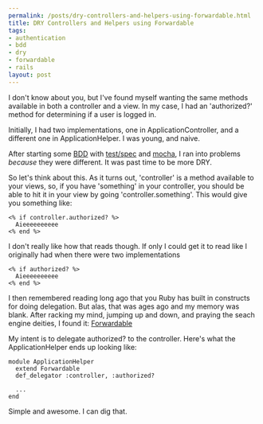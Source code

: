 ```yaml
--- 
permalink: /posts/dry-controllers-and-helpers-using-forwardable.html
title: DRY Controllers and Helpers using Forwardable
tags: 
- authentication
- bdd
- dry
- forwardable
- rails
layout: post
---
```

I don't know about you, but I've found myself wanting the same methods available in both a controller and a view. In my case, I had an 'authorized?' method for determining if a user is logged in.

Initially, I had two implementations, one in ApplicationController, and a different one in ApplicationHelper. I was young, and naive.

After starting some [BDD](http://errtheblog.com/post/4268) with [test/spec](http://chneukirchen.org/blog/archive/2007/01/announcing-test-spec-0-3-a-bdd-interface-for-test-unit.html) and [mocha](http://errtheblog.com/post/40), I ran into problems _because_ they were different. It was past time to be more DRY.

So let's think about this. As it turns out, 'controller' is a method available to your views, so, if you have 'something' in your controller, you should be able to hit it in your view by going 'controller.something'. This would give you something like:

    <% if controller.authorized? %>
      Aieeeeeeeeee
    <% end %>

I don't really like how that reads though. If only I could get it to read like I originally had when there were two implementations

    <% if authorized? %>
      Aieeeeeeeeee
    <% end %>

I then remembered reading long ago that you Ruby has built in constructs for doing delegation. But alas, that was ages ago and my memory was blank. After racking my mind, jumping up and down, and praying the seach engine deities, I found it: [Forwardable](http://www.ruby-doc.org/core/classes/Forwardable.html)

My intent is to delegate authorized? to the controller. Here's what the ApplicationHelper ends up looking like:

    module ApplicationHelper
      extend Forwardable
      def_delegator :controller, :authorized?
	  
	  ...
	end

Simple and awesome. I can dig that.
